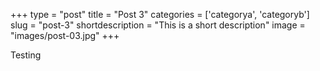 +++
type = "post"
title = "Post 3"
categories = ['categorya', 'categoryb']
slug = "post-3"
shortdescription = "This is a short description"
image = "images/post-03.jpg"
+++

Testing
